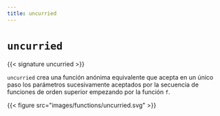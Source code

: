 ```yaml
---
title: uncurried
---
```


# `uncurried`

{{< signature uncurried >}}

`uncurried` crea una función anónima equivalente que acepta en un único paso los parámetros sucesivamente aceptados por la secuencia de funciones de orden superior empezando por la función `f`.

{{< figure src="images/functions/uncurried.svg" >}}
